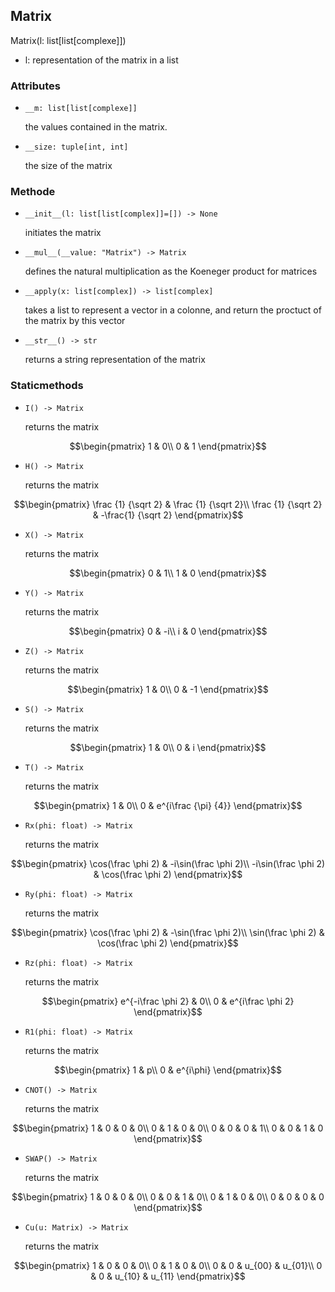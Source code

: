 ## Matrix

Matrix(l: list[list[complexe]])

- l: representation of the matrix in a list

### Attributes

- ```__m: list[list[complexe]]```

  the values contained in the matrix.

- ```__size: tuple[int, int]```

  the size of the matrix

### Methode

- ```__init__(l: list[list[complex]]=[]) -> None```

  initiates the matrix

- ```__mul__(__value: "Matrix") -> Matrix```

  defines the natural multiplication as the Koeneger product for matrices

- ```__apply(x: list[complex]) -> list[complex]```

  takes a list to represent a vector in a colonne, and return the proctuct of the matrix by this vector

- ```__str__() -> str```

  returns a string representation of the matrix


### Staticmethods

- ```I() -> Matrix```

  returns the matrix

```math
\begin{pmatrix}
1 & 0\\
0 & 1
\end{pmatrix}
```

- ```H() -> Matrix```

  returns the matrix

```math
\begin{pmatrix}
\frac {1} {\sqrt 2} & \frac {1} {\sqrt 2}\\
\frac {1} {\sqrt 2} & -\frac{1} {\sqrt 2}
\end{pmatrix}
```

- ```X() -> Matrix```

  returns the matrix

```math
\begin{pmatrix}
0 & 1\\
1 & 0
\end{pmatrix}
```

- ```Y() -> Matrix```

  returns the matrix

```math
\begin{pmatrix}
0 & -i\\
i & 0
\end{pmatrix}
```

- ```Z() -> Matrix```

  returns the matrix

```math
\begin{pmatrix}
1 & 0\\
0 & -1
\end{pmatrix}
```

- ```S() -> Matrix```

  returns the matrix

```math
\begin{pmatrix}
1 & 0\\
0 & i
\end{pmatrix}
```

- ```T() -> Matrix```

  returns the matrix

```math
\begin{pmatrix}
1 & 0\\
0 & e^{i\frac {\pi} {4}}
\end{pmatrix}
```

- ```Rx(phi: float) -> Matrix```

  returns the matrix

```math
\begin{pmatrix}
\cos(\frac \phi 2) & -i\sin(\frac \phi 2)\\
-i\sin(\frac \phi 2) & \cos(\frac \phi 2)
\end{pmatrix}
```

- ```Ry(phi: float) -> Matrix```

  returns the matrix

```math
\begin{pmatrix}
\cos(\frac \phi 2) & -\sin(\frac \phi 2)\\
\sin(\frac \phi 2) & \cos(\frac \phi 2)
\end{pmatrix}
```

- ```Rz(phi: float) -> Matrix```

  returns the matrix

```math
\begin{pmatrix}
e^{-i\frac \phi 2} & 0\\
0 & e^{i\frac \phi 2}
\end{pmatrix}
```

- ```R1(phi: float) -> Matrix```

  returns the matrix

```math
\begin{pmatrix}
1 & p\\
0 & e^{i\phi}
\end{pmatrix}
```

- ```CNOT() -> Matrix```

  returns the matrix

```math
\begin{pmatrix}
1 & 0 & 0 & 0\\
0 & 1 & 0 & 0\\
0 & 0 & 0 & 1\\
0 & 0 & 1 & 0
\end{pmatrix}
```

- ```SWAP() -> Matrix```

  returns the matrix

```math
\begin{pmatrix}
1 & 0 & 0 & 0\\
0 & 0 & 1 & 0\\
0 & 1 & 0 & 0\\
0 & 0 & 0 & 0
\end{pmatrix}
```

- ```Cu(u: Matrix) -> Matrix```

  returns the matrix

```math
\begin{pmatrix}
1 & 0 & 0 & 0\\
0 & 1 & 0 & 0\\
0 & 0 & u_{00} & u_{01}\\
0 & 0 & u_{10} & u_{11}
\end{pmatrix}
```
